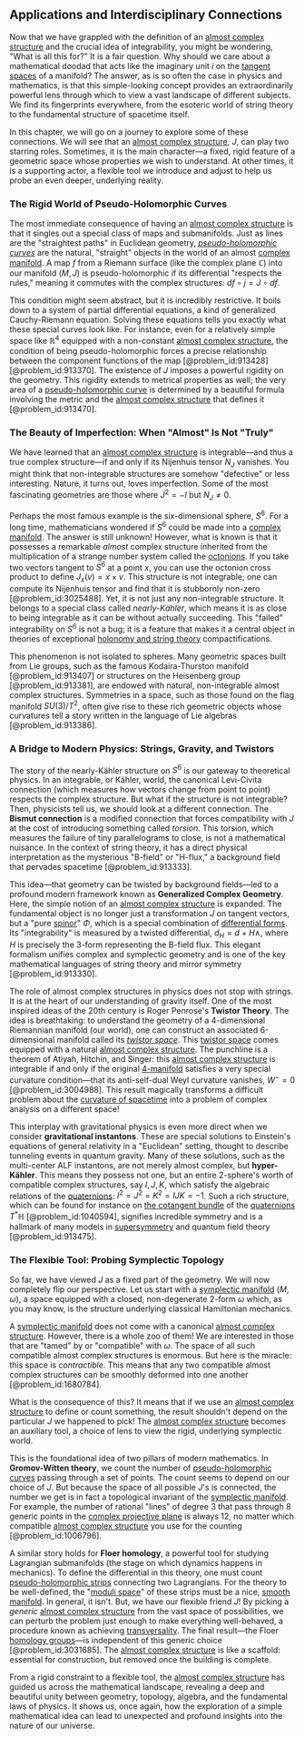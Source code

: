 ## Applications and Interdisciplinary Connections

Now that we have grappled with the definition of an [almost complex structure](@article_id:159355) and the crucial idea of integrability, you might be wondering, "What is all this for?" It is a fair question. Why should we care about a mathematical doodad that acts like the imaginary unit $i$ on the [tangent spaces](@article_id:198643) of a manifold? The answer, as is so often the case in physics and mathematics, is that this simple-looking concept provides an extraordinarily powerful lens through which to view a vast landscape of different subjects. We find its fingerprints everywhere, from the esoteric world of string theory to the fundamental structure of spacetime itself.

In this chapter, we will go on a journey to explore some of these connections. We will see that an [almost complex structure](@article_id:159355), $J$, can play two starring roles. Sometimes, it is the main character—a fixed, rigid feature of a geometric space whose properties we wish to understand. At other times, it is a supporting actor, a flexible tool we introduce and adjust to help us probe an even deeper, underlying reality.

### The Rigid World of Pseudo-Holomorphic Curves

The most immediate consequence of having an [almost complex structure](@article_id:159355) is that it singles out a special class of maps and submanifolds. Just as lines are the "straightest paths" in Euclidean geometry, *[pseudo-holomorphic curves](@article_id:191900)* are the natural, "straight" objects in the world of an almost [complex manifold](@article_id:261022). A map $f$ from a Riemann surface (like the complex plane $\mathbb{C}$) into our manifold $(M, J)$ is pseudo-holomorphic if its differential "respects the rules," meaning it commutes with the complex structures: $df \circ j = J \circ df$.

This condition might seem abstract, but it is incredibly restrictive. It boils down to a system of partial differential equations, a kind of generalized Cauchy-Riemann equation. Solving these equations tells you exactly what these special curves look like. For instance, even for a relatively simple space like $\mathbb{R}^4$ equipped with a non-constant [almost complex structure](@article_id:159355), the condition of being pseudo-holomorphic forces a precise relationship between the component functions of the map [@problem_id:913428] [@problem_id:913370]. The existence of $J$ imposes a powerful rigidity on the geometry. This rigidity extends to metrical properties as well; the very area of a [pseudo-holomorphic curve](@article_id:160066) is determined by a beautiful formula involving the metric and the [almost complex structure](@article_id:159355) that defines it [@problem_id:913470].

### The Beauty of Imperfection: When "Almost" Is Not "Truly"

We have learned that an [almost complex structure](@article_id:159355) is integrable—and thus a true complex structure—if and only if its Nijenhuis tensor $N_J$ vanishes. You might think that non-integrable structures are somehow "defective" or less interesting. Nature, it turns out, loves imperfection. Some of the most fascinating geometries are those where $J^2 = -I$ but $N_J \neq 0$.

Perhaps the most famous example is the six-dimensional sphere, $S^6$. For a long time, mathematicians wondered if $S^6$ could be made into a [complex manifold](@article_id:261022). The answer is still unknown! However, what is known is that it possesses a remarkable *almost* complex structure inherited from the multiplication of a strange number system called the [octonions](@article_id:183726). If you take two vectors tangent to $S^6$ at a point $x$, you can use the octonion cross product to define $J_x(v) = x \times v$. This structure is not integrable; one can compute its Nijenhuis tensor and find that it is stubbornly non-zero [@problem_id:3025488]. Yet, it is not just any non-integrable structure. It belongs to a special class called *nearly-Kähler*, which means it is as close to being integrable as it can be without actually succeeding. This "failed" integrability on $S^6$ is not a bug; it is a feature that makes it a central object in theories of exceptional [holonomy and string theory](@article_id:197006) compactifications.

This phenomenon is not isolated to spheres. Many geometric spaces built from Lie groups, such as the famous Kodaira-Thurston manifold [@problem_id:913407] or structures on the Heisenberg group [@problem_id:913381], are endowed with natural, non-integrable almost complex structures. Symmetries in a space, such as those found on the flag manifold $SU(3)/T^2$, often give rise to these rich geometric objects whose curvatures tell a story written in the language of Lie algebras [@problem_id:913386].

### A Bridge to Modern Physics: Strings, Gravity, and Twistors

The story of the nearly-Kähler structure on $S^6$ is our gateway to theoretical physics. In an integrable, or Kähler, world, the canonical Levi-Civita connection (which measures how vectors change from point to point) respects the complex structure. But what if the structure is not integrable? Then, physicists tell us, we should look at a different connection. The **Bismut connection** is a modified connection that forces compatibility with $J$ at the cost of introducing something called *torsion*. This torsion, which measures the failure of tiny parallelograms to close, is not a mathematical nuisance. In the context of string theory, it has a direct physical interpretation as the mysterious "B-field" or "H-flux," a background field that pervades spacetime [@problem_id:913333].

This idea—that geometry can be twisted by background fields—led to a profound modern framework known as **Generalized Complex Geometry**. Here, the simple notion of an [almost complex structure](@article_id:159355) is expanded. The fundamental object is no longer just a transformation $J$ on tangent vectors, but a "pure [spinor](@article_id:153967)" $\Phi$, which is a special combination of [differential forms](@article_id:146253). Its "integrability" is measured by a twisted differential, $d_H = d + H \wedge$, where $H$ is precisely the 3-form representing the B-field flux. This elegant formalism unifies complex and symplectic geometry and is one of the key mathematical languages of string theory and mirror symmetry [@problem_id:913330].

The role of almost complex structures in physics does not stop with strings. It is at the heart of our understanding of gravity itself. One of the most inspired ideas of the 20th century is Roger Penrose's **Twistor Theory**. The idea is breathtaking: to understand the geometry of a 4-dimensional Riemannian manifold (our world), one can construct an associated 6-dimensional manifold called its *[twistor space](@article_id:159212)*. This [twistor space](@article_id:159212) comes equipped with a natural [almost complex structure](@article_id:159355). The punchline is a theorem of Atiyah, Hitchin, and Singer: this [almost complex structure](@article_id:159355) is integrable if and only if the original [4-manifold](@article_id:161353) satisfies a very special curvature condition—that its anti-self-dual Weyl curvature vanishes, $W^-=0$ [@problem_id:3004988]. This result magically transforms a difficult problem about the [curvature of spacetime](@article_id:188986) into a problem of complex analysis on a different space!

This interplay with gravitational physics is even more direct when we consider **gravitational instantons**. These are special solutions to Einstein's equations of general relativity in a "Euclidean" setting, thought to describe tunneling events in quantum gravity. Many of these solutions, such as the multi-center ALF instantons, are not merely almost complex, but **hyper-Kähler**. This means they possess not one, but an entire 2-sphere's worth of compatible complex structures, say $I, J, K$, which satisfy the algebraic relations of the [quaternions](@article_id:146529): $I^2=J^2=K^2=IJK=-1$. Such a rich structure, which can be found for instance on [the cotangent bundle](@article_id:184644) of the [quaternions](@article_id:146529) $T^*\mathbb{H}$ [@problem_id:1040594], signifies incredible symmetry and is a hallmark of many models in [supersymmetry](@article_id:155283) and quantum field theory [@problem_id:913475].

### The Flexible Tool: Probing Symplectic Topology

So far, we have viewed $J$ as a fixed part of the geometry. We will now completely flip our perspective. Let us start with a [symplectic manifold](@article_id:637276) $(M, \omega)$, a space equipped with a closed, non-degenerate 2-form $\omega$ which, as you may know, is the structure underlying classical Hamiltonian mechanics.

A [symplectic manifold](@article_id:637276) does not come with a canonical [almost complex structure](@article_id:159355). However, there is a whole zoo of them! We are interested in those that are "tamed" by or "compatible" with $\omega$. The space of all such compatible almost complex structures is enormous. But here is the miracle: this space is *contractible*. This means that any two compatible almost complex structures can be smoothly deformed into one another [@problem_id:1680784].

What is the consequence of this? It means that if we use an [almost complex structure](@article_id:159355) to define or count something, the result shouldn't depend on the particular $J$ we happened to pick! The [almost complex structure](@article_id:159355) becomes an auxiliary tool, a choice of lens to view the rigid, underlying symplectic world.

This is the foundational idea of two pillars of modern mathematics. In **Gromov-Witten theory**, we count the number of [pseudo-holomorphic curves](@article_id:191900) passing through a set of points. The count seems to depend on our choice of $J$. But because the space of all possible $J$'s is connected, the number we get is in fact a topological invariant of the [symplectic manifold](@article_id:637276). For example, the number of rational "lines" of degree 3 that pass through 8 generic points in the [complex projective plane](@article_id:262167) is always 12, no matter which compatible [almost complex structure](@article_id:159355) you use for the counting [@problem_id:1006796].

A similar story holds for **Floer homology**, a powerful tool for studying Lagrangian submanifolds (the stage on which dynamics happens in mechanics). To define the differential in this theory, one must count [pseudo-holomorphic strips](@article_id:161597) connecting two Lagrangians. For the theory to be well-defined, the "[moduli space](@article_id:161221)" of these strips must be a nice, [smooth manifold](@article_id:156070). In general, it isn't. But, we have our flexible friend $J$! By picking a *generic* [almost complex structure](@article_id:159355) from the vast space of possibilities, we can perturb the problem just enough to make everything well-behaved, a procedure known as achieving [transversality](@article_id:158175). The final result—the Floer [homology groups](@article_id:135946)—is independent of this generic choice [@problem_id:3031685]. The [almost complex structure](@article_id:159355) is like a scaffold: essential for construction, but removed once the building is complete.

From a rigid constraint to a flexible tool, the [almost complex structure](@article_id:159355) has guided us across the mathematical landscape, revealing a deep and beautiful unity between geometry, topology, algebra, and the fundamental laws of physics. It shows us, once again, how the exploration of a simple mathematical idea can lead to unexpected and profound insights into the nature of our universe.